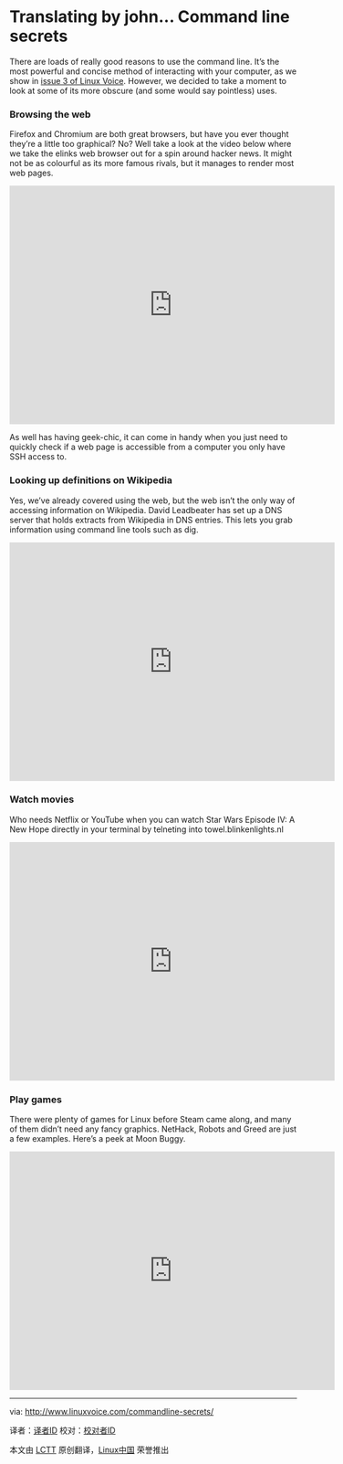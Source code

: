 Translating by john...
Command line secrets
================================================================================
There are loads of really good reasons to use the command line. It’s the most powerful and concise method of interacting with your computer, as we show in [issue 3 of Linux Voice][1]. However, we decided to take a moment to look at some of its more obscure (and some would say pointless) uses.

### Browsing the web ###

Firefox and Chromium are both great browsers, but have you ever thought they’re a little too graphical? No? Well take a look at the video below where we take the elinks web browser out for a spin around hacker news. It might not be as colourful as its more famous rivals, but it manages to render most web pages.

<iframe width="570" scrolling="no" height="418" src="http://shelr.tv/records/5368d80796608063a3000072/embed" style="border: 0; id="shelr_record_5368d80796608063a3000072"></iframe>

As well has having geek-chic, it can come in handy when you just need to quickly check if a web page is accessible from a computer you only have SSH access to.

### Looking up definitions on Wikipedia ###

Yes, we’ve already covered using the web, but the web isn’t the only way of accessing information on Wikipedia. David Leadbeater has set up a DNS server that holds extracts from Wikipedia in DNS entries. This lets you grab information using command line tools such as dig.

<iframe width="570" scrolling="no" height="418" src="http://shelr.tv/records/5368bfa896608063a300006d/embed" style="border: 0;" id="shelr_record_5368bfa896608063a300006d"></iframe>

### Watch movies ###

Who needs Netflix or YouTube when you can watch Star Wars Episode IV: A New Hope directly in your terminal by telneting into towel.blinkenlights.nl

<iframe width="570" scrolling="no" height="418" style="border: 0" src="http://shelr.tv/records/5368be5296608063a300006c/embed" id="shelr_record_5368be5296608063a300006c" border="0"></iframe>

### Play games ###

There were plenty of games for Linux before Steam came along, and many of them didn’t need any fancy graphics. NetHack, Robots and Greed are just a few examples. Here’s a peek at Moon Buggy.

<iframe width="570" scrolling="no" height="418" style="border: 0" src="http://shelr.tv/records/5368ca4596608063a300006f/embed" id="shelr_record_5368ca4596608063a300006f" border="0"></iframe>

--------------------------------------------------------------------------------

via: http://www.linuxvoice.com/commandline-secrets/

译者：[译者ID](https://github.com/译者ID) 校对：[校对者ID](https://github.com/校对者ID)

本文由 [LCTT](https://github.com/LCTT/TranslateProject) 原创翻译，[Linux中国](http://linux.cn/) 荣誉推出

[1]:http://www.linuxvoice.com/issue-3-is-out/